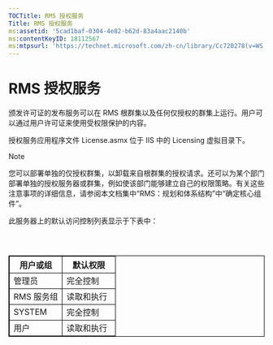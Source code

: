 ```yaml
---
TOCTitle: RMS 授权服务
Title: RMS 授权服务
ms:assetid: '5cad1baf-0304-4e82-b62d-83a4aac2140b'
ms:contentKeyID: 18112567
ms:mtpsurl: 'https://technet.microsoft.com/zh-cn/library/Cc720278(v=WS.10)'
---
```


RMS 授权服务
============

颁发许可证的发布服务可以在 RMS 根群集以及任何仅授权的群集上运行。用户可以通过用户许可证来使用受权限保护的内容。

授权服务应用程序文件 License.asmx 位于 IIS 中的 Licensing 虚拟目录下。

> [!NOTE]  
> 您可以部署单独的仅授权群集，以卸载来自根群集的授权请求。还可以为某个部门部署单独的授权服务器或群集，例如使该部门能够建立自己的权限策略。有关这些注意事项的详细信息，请参阅本文档集中“RMS：规划和体系结构”中“确定核心组件”。 

此服务器上的默认访问控制列表显示于下表中：

###  

 
<p></p>

<table style="border:1px solid black;">
<colgroup>
<col width="50%" />
<col width="50%" />
</colgroup>
<thead>
<tr class="header">
<th style="border:1px solid black;" >用户或组</th>
<th style="border:1px solid black;" >默认权限</th>
</tr>
</thead>
<tbody>
<tr class="odd">
<td style="border:1px solid black;">管理员</td>
<td style="border:1px solid black;">完全控制</td>
</tr>
<tr class="even">
<td style="border:1px solid black;">RMS 服务组</td>
<td style="border:1px solid black;">读取和执行</td>
</tr>
<tr class="odd">
<td style="border:1px solid black;">SYSTEM</td>
<td style="border:1px solid black;">完全控制</td>
</tr>
<tr class="even">
<td style="border:1px solid black;">用户</td>
<td style="border:1px solid black;">读取和执行</td>
</tr>
</tbody>
</table>

<p></p>

